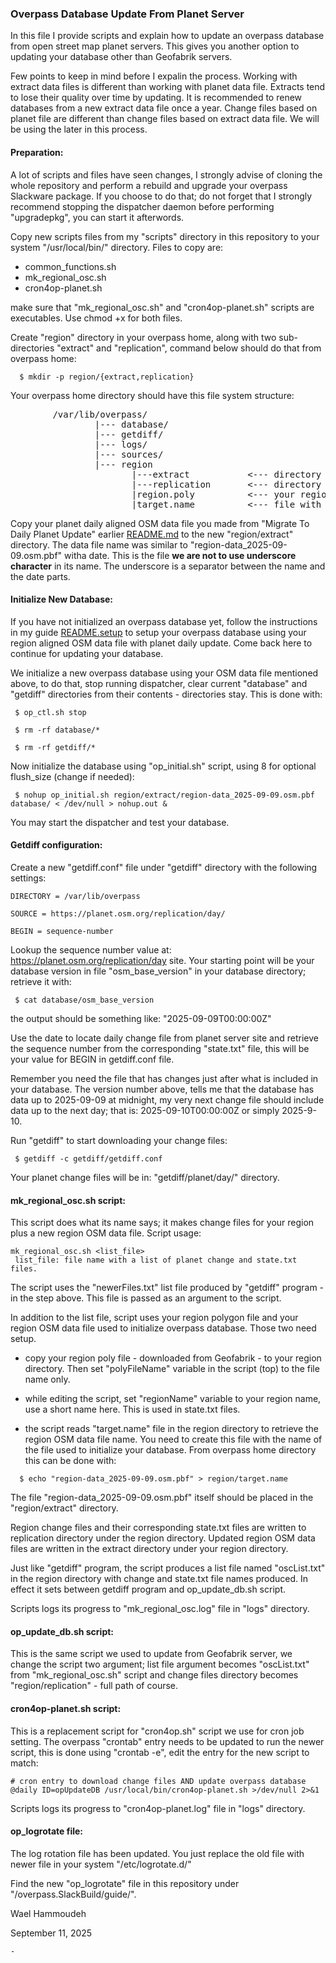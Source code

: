 
### Overpass Database Update From Planet Server

In this file I provide scripts and explain how to update an overpass database from
open street map planet servers. This gives you another option to updating your
database other than Geofabrik servers.

Few points to keep in mind before I expalin the process. Working with extract data
files is different than working with planet data file. Extracts tend to lose their
quality over time by updating. It is recommended to renew databases from a new
extract data file once a year. Change files based on planet file are different than
change files based on extract data file. We will be using the later in this process.

#### Preparation:

A lot of scripts and files have seen changes, I strongly advise of cloning the whole
repository and perform a rebuild and upgrade your overpass Slackware package.
If you choose to do that; do not forget that I strongly recommend stopping the
dispatcher daemon before performing "upgradepkg", you can start it afterwords.

Copy new scripts files from my "scripts" directory in this repository to your system
"/usr/local/bin/" directory. Files to copy are:

  - common_functions.sh
  - mk_regional_osc.sh
  - cron4op-planet.sh

make sure that "mk_regional_osc.sh" and "cron4op-planet.sh" scripts are executables.
Use chmod +x for both files.

Create "region" directory in your overpass home, along with two sub-directories
"extract" and "replication", command below should do that from overpass home:
```
  $ mkdir -p region/{extract,replication}
```

Your overpass home directory should have this file system structure:

<pre>
        /var/lib/overpass/
                |--- database/
                |--- getdiff/
                |--- logs/
                |--- sources/
                |--- region
                       |---extract           <--- directory for updated OSM extract files
                       |---replication       <--- directory for new region Change files
                       |region.poly          <--- your region poly file
                       |target.name          <--- file with OSM data file name
</pre>

Copy your planet daily aligned OSM data file you made from "Migrate To Daily Planet
Update" earlier [README.md](README.md) to the new
"region/extract" directory. The data file name was similar to "region-data_2025-09-09.osm.pbf"
witha date. This is the file **we are not to use underscore character** in its name. The
underscore is a separator between the name and the date parts.

#### Initialize New Database:

If you have not initialized an overpass database yet, follow the instructions in my
guide [README.setup](https://github.com/waelhammoudeh/overpass-4-slackware/blob/master/overpass.SlackBuild/guide/README.setup)
to setup your overpass database using your region aligned OSM data file with planet daily update.
Come back here to continue for updating your database.

We initialize a new overpass database using your OSM data file mentioned above, to
do that, stop running dispatcher, clear current "database" and "getdiff" directories
from their contents - directories stay. This is done with:

```
 $ op_ctl.sh stop

 $ rm -rf database/*

 $ rm -rf getdiff/*
```

Now initialize the database using "op_initial.sh" script,  using 8 for optional
flush_size (change if needed):

```
 $ nohup op_initial.sh region/extract/region-data_2025-09-09.osm.pbf database/ < /dev/null > nohup.out &
```

You may start the dispatcher and test your database.

#### Getdiff configuration:

Create a new "getdiff.conf" file under "getdiff" directory with the following settings:

```
DIRECTORY = /var/lib/overpass

SOURCE = https://planet.osm.org/replication/day/

BEGIN = sequence-number
```

Lookup the sequence number value at: https://planet.osm.org/replication/day site.
Your starting point will be your database version in file "osm_base_version" in your
database directory; retrieve it with:
```
 $ cat database/osm_base_version
```

the output should be something like: "2025-09-09T00:00:00Z"

Use the date to locate daily change file from planet server site and retrieve the
sequence number from the corresponding "state.txt" file, this will be your value
for BEGIN in getdiff.conf file.

Remember you need the file that has changes just after what is included in your
database. The version number above, tells me that the database has data up to
2025-09-09 at midnight, my very next change file should include data up to the
next day; that is: 2025-09-10T00:00:00Z or simply 2025-9-10.

Run "getdiff" to start downloading your change files:
```
 $ getdiff -c getdiff/getdiff.conf
```

Your planet change files will be in: "getdiff/planet/day/" directory.

#### mk_regional_osc.sh script:

This script does what its name says; it makes change files for your region plus a
new region OSM data file. Script usage:

```
mk_regional_osc.sh <list_file>
 list_file: file name with a list of planet change and state.txt files.
```

The script uses the "newerFiles.txt" list file produced by "getdiff" program - in
the step above. This file is passed as an argument to the script.

In addition to the list file, script uses your region polygon file and your region
OSM data file used to initialize overpass database. Those two need setup.

 - copy your region poly file - downloaded from Geofabrik - to your region directory.
 Then set "polyFileName" variable in the script (top) to the file name only.

 - while editing the script, set "regionName" variable to your region name, use
 a short name here. This is used in state.txt files.

 - the script reads "target.name" file in the region directory to retrieve the region
 OSM data file name. You need to create this file with the name of the file used to
 initialize your database. From overpass home directory this can be done with:

 ```
   $ echo "region-data_2025-09-09.osm.pbf" > region/target.name
```

The file "region-data_2025-09-09.osm.pbf" itself should be placed in the "region/extract"
directory.

Region change files and their corresponding state.txt files are written to replication
directory under the region directory. Updated region OSM data files are written in
the extract directory under your region directory.

Just like "getdiff" program, the script produces a list file named "oscList.txt" in
the region directory with change and state.txt file names produced. In effect it
sets between getdiff program and op_update_db.sh script.

Scripts logs its progress to "mk_regional_osc.log" file in "logs" directory.

#### op_update_db.sh script:

This is the same script we used to update from Geofabrik server, we change the script
two argument; list file argument becomes "oscList.txt" from "mk_regional_osc.sh" script
and change files directory becomes "region/replication" - full path of course.

#### cron4op-planet.sh script:

This is a replacement script for "cron4op.sh" script we use for cron job setting.
The overpass "crontab" entry needs to be updated to run the newer script, this is
done using "crontab -e", edit the entry for the new script to match:

```
# cron entry to download change files AND update overpass database
@daily ID=opUpdateDB /usr/local/bin/cron4op-planet.sh >/dev/null 2>&1
```

Scripts logs its progress to "cron4op-planet.log" file in "logs" directory.

#### op_logrotate file:

The log rotation file has been updated. You just replace the old file with newer
file in your system "/etc/logrotate.d/"

Find the new "op_logrotate" file in this repository under "/overpass.SlackBuild/guide/".

Wael Hammoudeh

September 11, 2025

    -
